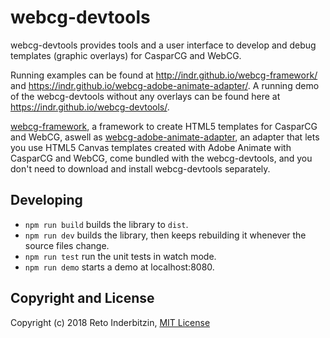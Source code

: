 # webcg-devtools

webcg-devtools provides tools and a user interface to develop and debug templates (graphic overlays) for CasparCG and WebCG.

Running examples can be found at http://indr.github.io/webcg-framework/ and https://indr.github.io/webcg-adobe-animate-adapter/.  A running demo of the webcg-devtools without any overlays can be found here at https://indr.github.io/webcg-devtools/.

[webcg-framework](https://github.com/indr/webcg-framework), a framework to create HTML5 templates for CasparCG and WebCG, aswell as  [webcg-adobe-animate-adapter](https://github.com/indr/webcg-adobe-animate-adapter), an adapter that lets you use HTML5 Canvas templates created with Adobe Animate with CasparCG and WebCG, come bundled with the webcg-devtools, and you don't need to download and install webcg-devtools separately.

## Developing

- `npm run build` builds the library to `dist`.
- `npm run dev` builds the library, then keeps rebuilding it whenever the source files change.  
- `npm run test` run the unit tests in watch mode.  
- `npm run demo` starts a demo at localhost:8080.

## Copyright and License

Copyright (c) 2018 Reto Inderbitzin, [MIT License](LICENSE)

